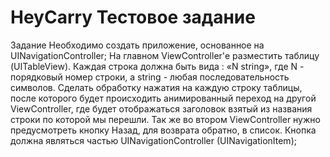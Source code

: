 # HeyCarry Тестовое задание
Задание
Необходимо создать приложение, основанное на UINavigationController;
На главном ViewController'е разместить таблицу (UITableView).
Каждая строка должна быть вида : «N string», где N - порядковый номер строки, а string - любая последовательность символов.
Сделать обработку нажатия на каждую строку таблицы, после которого будет происходить анимированный переход на другой ViewController, где будет отображаться заголовок взятый из названия строки по которой мы перешли. Так же во втором ViewController нужно предусмотреть кнопку Назад, для возврата обратно, в список. Кнопка должна являться частью UINavigationController (UINavigationItem);
